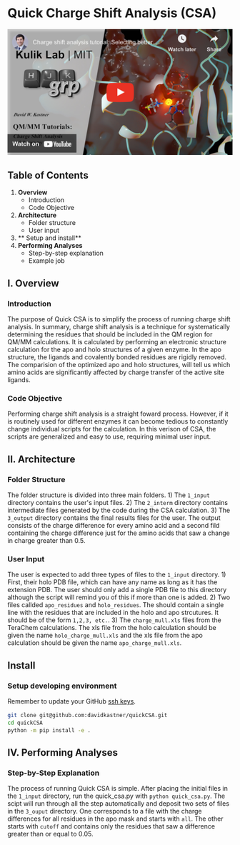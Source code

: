 # Quick Charge Shift Analysis (CSA)

[![Video Tutorial](https://raw.githubusercontent.com/davidkastner/quickCSA/main/docs/_static/thumbnail.jpg)](https://www.youtube.com/watch?v=Zck8fznmTPA&t=27s&ab_channel=DavidW.Kastner)

## Table of Contents
1. **Overview**
    * Introduction
    * Code Objective
2. **Architecture**
    * Folder structure
    * User input
3. ** Setup and install**
4. **Performing Analyses**
    * Step-by-step explanation
    * Example job

## I. Overview
### Introduction
The purpose of Quick CSA is to simplify the process of running charge shift analysis. In summary, charge shift analysis is a technique for systematically determining the residues that should be included in the QM region for QM/MM calculations. It is calculated by performing an electronic structure calculation for the apo and holo structures of a given enzyme. In the apo structure, the ligands and covalently bonded residues are rigidly removed. The comparision of the optimized apo and holo structures, will tell us which amino acids are significantly affected by charge transfer of the active site ligands.

### Code Objective
Performing charge shift analysis is a straight foward process. However, if it is routinely used for different enzymes it can become tedious to constantly change individual scripts for the calculation. In this verison of CSA, the scripts are generalized and easy to use, requiring minimal user input.

## II. Architecture
### Folder Structure
The folder structure is divided into three main folders. 1) The `1_input` directory contains the user's input files. 2) The `2_interm` directory contains intermediate files generated by the code during the CSA calculation. 3) The `3_output` directory contains the final results files for the user. The output consists of the charge difference for every amino acid and a second fild containing the charge difference just for the amino acids that saw a change in charge greater than 0.5.

### User Input
The user is expected to add three types of files to the `1_input` directory. 1) First, their holo PDB file, which can have any name as long as it has the extension PDB. The user should only add a single PDB file to this directory although the script will remind you of this if more than one is added. 2) Two files callded `apo_residues` and `holo_residues`. The should contain a single line with the residues that are included in the holo and apo strcutures. It should be of the form `1,2,3, etc.`. 3) The `charge_mull.xls` files from the TeraChem calculations. The xls file from the holo calculation should be given the name `holo_charge_mull.xls` and the xls file from the apo calculation should be given the name `apo_charge_mull.xls`.


## Install
### Setup developing environment
Remember to update your GitHub [ssh keys](https://docs.github.com/en/authentication/connecting-to-github-with-ssh/adding-a-new-ssh-key-to-your-github-account).
```bash
git clone git@github.com:davidkastner/quickCSA.git
cd quickCSA
python -m pip install -e .
```

## IV. Performing Analyses
### Step-by-Step Explanation
The process of running Quick CSA is simple. After placing the initial files in the `1_input` directory, run the quick_csa.py with `python quick_csa.py`. The scipt will run through all the step automatically and deposit two sets of files in the `3_ouput` directory. One corresponds to a file with the charge differences for all residues in the apo mask and starts with `all`. The other starts with `cutoff` and contains only the residues that saw a difference greater than or equal to 0.05.
